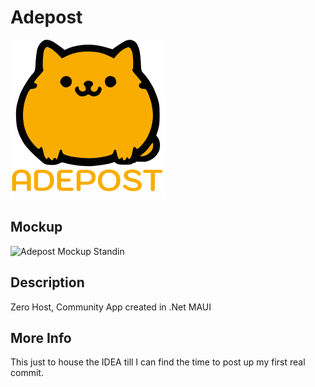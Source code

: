 # Adepost
![Adepost Fat Cat Logo](Logo.png)
## Mockup
![Adepost Mockup Standin](Mockup.png)
## Description
Zero Host, Community App created in .Net MAUI
## More Info
This just to house the IDEA till I can find the time to post up my first real commit.
